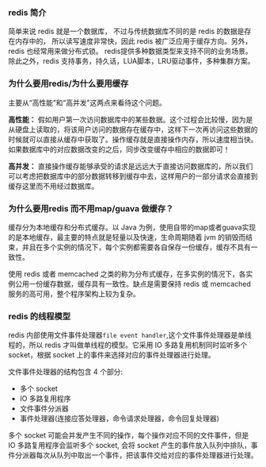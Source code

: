 ### redis 简介
简单来说  redis 就是一个数据库， 不过与传统数据库不同的是 redis 的数据是存在内存中的， 所以读写速度非常快，因此 redis 被广泛应用于缓存方向。另外， redis 也经常用来做分布式锁。 redis提供多种数据类型来支持不同的业务场景。除此之外，redis 支持事务，持久话，LUA脚本，LRU驱动事件，多种集群方案。

### 为什么要用redis/为什么要用缓存
主要从“高性能”和“高并发”这两点来看待这个问题。

**高性能：**
假如用户第一次访问数据库中的某些数据。这个过程会比较慢，因为是从硬盘上读取的，将该用户访问的数据存在缓存中，这样下一次再访问这些数据的时候就可以直接从缓存中获取了。操作缓存就是直接操作内存，所以速度相当快。如果数据库中的对应数据改变的之后，同步改变缓存中相应的数据即可！

**高并发：**
直接操作缓存能够承受的请求是远远大于直接访问数据库的，所以我们可以考虑把数据库中的部分数据转移到缓存中去，这样用户的一部分请求会直接到缓存这里而不用经过数据库。

### 为什么要用redis 而不用map/guava 做缓存？
缓存分为本地缓存和分布式缓存。以 Java 为例，使用自带的map或者guava实现的是本地缓存，最主要的特点就是轻量以及快速，生命周期随着 jvm 的销毁而结束，并且在多个实例的情况下，每个实例都需要各自保存一份缓存，缓存不具有一致性。

使用 redis 或者 memcached 之类的称为分布式缓存，在多实例的情况下，各实例公用一份缓存数据，缓存具有一致性。缺点是需要保持 redis 或 memcached服务的高可用，整个程序架构上较为复杂。

### redis 的线程模型
redis 内部使用文件事件处理器`file event handler`,这个文件事件处理器是单线程的，所以 redis 才叫做单线程的模型。它采用 IO 多路复用机制同时监听多个 socket，根据 socket 上的事件来选择对应的事件处理器进行处理。

文件事件处理器的结构包含 4 个部分:

- 多个 socket
- IO 多路复用程序
- 文件事件分派器
- 事件处理器(连接应答处理器，命令请求处理器，命令回复处理器)

多个 socket 可能会并发产生不同的操作，每个操作对应不同的文件事件，但是 IO 多路复用程序会监听多个 socket, 会将 socket 产生的事件放入队列中排队，事件分派器每次从队列中取出一个事件，把该事件交给对应的事件处理器进行处理。







